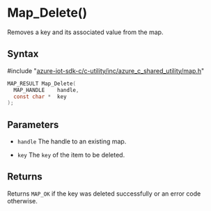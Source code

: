 # Map_Delete()

Removes a key and its associated value from the map.

## Syntax

\#include "[azure-iot-sdk-c/c-utility/inc/azure_c_shared_utility/map.h](../iot-c-ref-map-h.md)"  
```C
MAP_RESULT Map_Delete(
  MAP_HANDLE    handle,
  const char *  key
);
```

## Parameters
* `handle` The handle to an existing map. 

* `key` The `key` of the item to be deleted.

## Returns
Returns `MAP_OK` if the key was deleted successfully or an error code otherwise.

